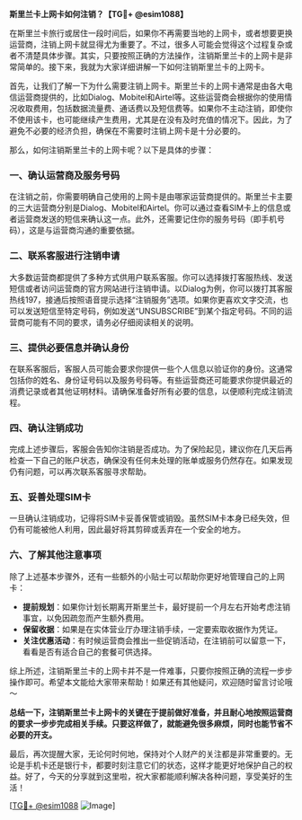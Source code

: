 **斯里兰卡上网卡如何注销？【TG💪+ @esim1088】**

在斯里兰卡旅行或居住一段时间后，如果你不再需要当地的上网卡，或者想要更换运营商，注销上网卡就显得尤为重要了。不过，很多人可能会觉得这个过程复杂或者不清楚具体步骤。其实，只要按照正确的方法操作，注销斯里兰卡的上网卡是非常简单的。接下来，我就为大家详细讲解一下如何注销斯里兰卡的上网卡。

首先，让我们了解一下为什么需要注销上网卡。斯里兰卡的上网卡通常是由各大电信运营商提供的，比如Dialog、Mobitel和Airtel等。这些运营商会根据你的使用情况收取费用，包括数据流量费、通话费以及短信费等。如果你不主动注销，即使你不使用该卡，也可能继续产生费用，尤其是在没有及时充值的情况下。因此，为了避免不必要的经济负担，确保在不需要时注销上网卡是十分必要的。

那么，如何注销斯里兰卡的上网卡呢？以下是具体的步骤：

### 一、确认运营商及服务号码

在注销之前，你需要明确自己使用的上网卡是由哪家运营商提供的。斯里兰卡主要的三大运营商分别是Dialog、Mobitel和Airtel。你可以通过查看SIM卡上的信息或者运营商发送的短信来确认这一点。此外，还需要记住你的服务号码（即手机号码），这是与运营商沟通的重要依据。

### 二、联系客服进行注销申请

大多数运营商都提供了多种方式供用户联系客服。你可以选择拨打客服热线、发送短信或者访问运营商的官方网站进行注销申请。以Dialog为例，你可以拨打其客服热线197，接通后按照语音提示选择“注销服务”选项。如果你更喜欢文字交流，也可以发送短信至特定号码，例如发送“UNSUBSCRIBE”到某个指定号码。不同的运营商可能有不同的要求，请务必仔细阅读相关的说明。

### 三、提供必要信息并确认身份

在联系客服后，客服人员可能会要求你提供一些个人信息以验证你的身份。这通常包括你的姓名、身份证号码以及服务号码等。有些运营商还可能要求你提供最近的消费记录或者其他证明材料。请确保准备好所有必要的信息，以便顺利完成注销流程。

### 四、确认注销成功

完成上述步骤后，客服会告知你注销是否成功。为了保险起见，建议你在几天后再检查一下自己的账户状态，确保没有任何未处理的账单或服务仍然存在。如果发现仍有问题，可以再次联系客服寻求帮助。

### 五、妥善处理SIM卡

一旦确认注销成功，记得将SIM卡妥善保管或销毁。虽然SIM卡本身已经失效，但仍有可能被他人利用，因此最好将其剪碎或丢弃在一个安全的地方。

### 六、了解其他注意事项

除了上述基本步骤外，还有一些额外的小贴士可以帮助你更好地管理自己的上网卡：

- **提前规划**：如果你计划长期离开斯里兰卡，最好提前一个月左右开始考虑注销事宜，以免因疏忽而产生额外费用。
- **保留收据**：如果是在实体营业厅办理注销手续，一定要索取收据作为凭证。
- **关注优惠活动**：有时候运营商会推出一些促销活动，在注销前可以留意一下，看看是否有适合自己的套餐可供选择。

综上所述，注销斯里兰卡的上网卡并不是一件难事，只要你按照正确的流程一步步操作即可。希望本文能给大家带来帮助！如果还有其他疑问，欢迎随时留言讨论哦～

**总结一下，注销斯里兰卡上网卡的关键在于提前做好准备，并且耐心地按照运营商的要求一步步完成相关手续。只要这样做了，就能避免很多麻烦，同时也能节省不必要的开支。**

最后，再次提醒大家，无论何时何地，保持对个人财产的关注都是非常重要的。无论是手机卡还是银行卡，都要时刻注意它们的状态，这样才能更好地保护自己的权益。好了，今天的分享就到这里啦，祝大家都能顺利解决各种问题，享受美好的生活！

[[TG💪+ @esim1088](https://t.me/s/esim1088) ![Image](https://i.postimg.cc/4NQfJmqS/Snipaste-2025-05-13-00-14-12.png)]